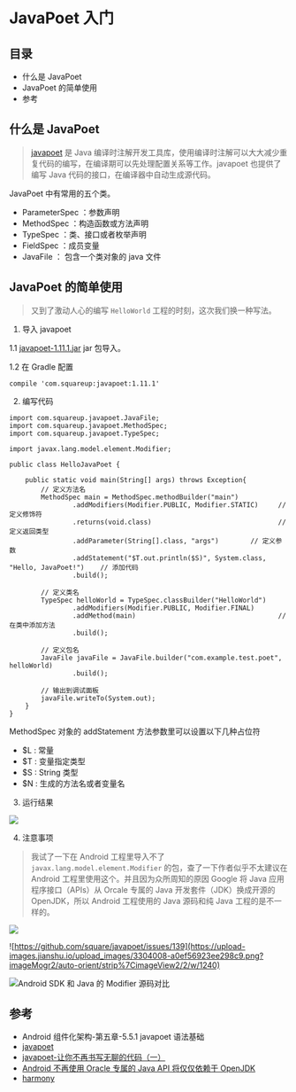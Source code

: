 # JavaPoet 入门

## 目录
- 什么是 JavaPoet
- JavaPoet 的简单使用
- 参考

## 什么是 JavaPoet

> [javapoet](https://github.com/square/javapoet) 是 Java 编译时注解开发工具库，使用编译时注解可以大大减少重复代码的编写，在编译期可以先处理配置关系等工作。javapoet 也提供了编写 Java 代码的接口，在编译器中自动生成源代码。

JavaPoet 中有常用的五个类。
- ParameterSpec ：参数声明
- MethodSpec ：构造函数或方法声明
- TypeSpec ：类、接口或者枚举声明
- FieldSpec ：成员变量
- JavaFile ： 包含一个类对象的 java 文件

## JavaPoet 的简单使用

> 又到了激动人心的编写 `HelloWorld` 工程的时刻，这次我们换一种写法。

1. 导入 javapoet 

1.1 [javapoet-1.11.1.jar](https://search.maven.org/remote_content?g=com.squareup&a=javapoet&v=LATEST) jar 包导入。

1.2 在 Gradle 配置

```
compile 'com.squareup:javapoet:1.11.1'
```

2. 编写代码

```
import com.squareup.javapoet.JavaFile;
import com.squareup.javapoet.MethodSpec;
import com.squareup.javapoet.TypeSpec;

import javax.lang.model.element.Modifier;

public class HelloJavaPoet {

    public static void main(String[] args) throws Exception{
        // 定义方法名
        MethodSpec main = MethodSpec.methodBuilder("main")
                .addModifiers(Modifier.PUBLIC, Modifier.STATIC)     // 定义修饰符
                .returns(void.class)                                // 定义返回类型
                .addParameter(String[].class, "args")        // 定义参数
                .addStatement("$T.out.println($S)", System.class, "Hello, JavaPoet!")    // 添加代码
                .build();

        // 定义类名
        TypeSpec helloWorld = TypeSpec.classBuilder("HelloWorld")
                .addModifiers(Modifier.PUBLIC, Modifier.FINAL)
                .addMethod(main)                                    // 在类中添加方法
                .build();

        // 定义包名
        JavaFile javaFile = JavaFile.builder("com.example.test.poet", helloWorld)
                .build();

        // 输出到调试面板
        javaFile.writeTo(System.out);
    }
}
```

MethodSpec 对象的 addStatement 方法参数里可以设置以下几种占位符

- $L : 常量
- $T : 变量指定类型
- $S : String 类型
- $N : 生成的方法名或者变量名


3. 运行结果

![](https://upload-images.jianshu.io/upload_images/3304008-244bbf5ddddd1785.png?imageMogr2/auto-orient/strip%7CimageView2/2/w/1240)

4. 注意事项

> 我试了一下在 Android 工程里导入不了  `javax.lang.model.element.Modifier` 的包，查了一下作者似乎不太建议在 Android 工程里使用这个。并且因为众所周知的原因 Google 将 Java 应用程序接口（APIs）从 Orcale 专属的 Java 开发套件（JDK）换成开源的 OpenJDK，所以 Android 工程使用的 Java 源码和纯 Java 工程的是不一样的。

![](https://upload-images.jianshu.io/upload_images/3304008-d90b6b8ee248486b.png?imageMogr2/auto-orient/strip%7CimageView2/2/w/1240)

![https://github.com/square/javapoet/issues/139](https://upload-images.jianshu.io/upload_images/3304008-a0ef56923ee298c9.png?imageMogr2/auto-orient/strip%7CimageView2/2/w/1240)

![Android SDK 和 Java 的 Modifier  源码对比](https://upload-images.jianshu.io/upload_images/3304008-a7b7d89f643e4082.png?imageMogr2/auto-orient/strip%7CimageView2/2/w/1240)

## 参考
- Android 组件化架构-第五章-5.5.1 javapoet 语法基础
- [javapoet](https://github.com/square/javapoet)
- [javapoet-让你不再书写无聊的代码（一）](https://blog.csdn.net/qq_18242391/article/details/77018155)
- [Android 不再使用 Oracle 专属的 Java API 将仅仅依赖于 OpenJDK](https://blog.csdn.net/u013278099/article/details/50440768)
- [harmony](http://harmony.apache.org/)
